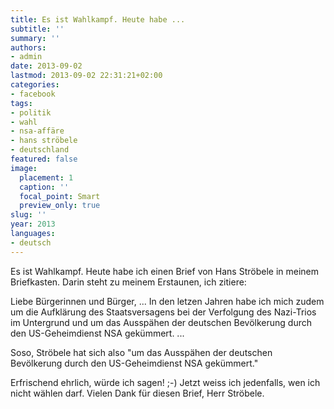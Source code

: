 ```yaml
---
title: Es ist Wahlkampf. Heute habe ...
subtitle: ''
summary: ''
authors:
- admin
date: 2013-09-02
lastmod: 2013-09-02 22:31:21+02:00
categories:
- facebook
tags:
- politik
- wahl
- nsa-affäre
- hans ströbele
- deutschland
featured: false
image:
  placement: 1
  caption: ''
  focal_point: Smart
  preview_only: true
slug: ''
year: 2013
languages:
- deutsch
---
```


Es ist Wahlkampf. Heute habe ich einen Brief von Hans Ströbele in meinem Briefkasten. Darin steht zu meinem Erstaunen, ich zitiere:

Liebe Bürgerinnen und Bürger,
...
In den letzen Jahren habe ich mich zudem um die Aufklärung des Staatsversagens bei der Verfolgung des Nazi-Trios im Untergrund und um das Ausspähen der deutschen Bevölkerung durch den US-Geheimdienst NSA gekümmert. ...

Soso, Ströbele hat sich also "um das Ausspähen der deutschen Bevölkerung durch den US-Geheimdienst NSA gekümmert." 

Erfrischend ehrlich, würde ich sagen! ;-) Jetzt weiss ich jedenfalls, wen ich nicht wählen darf. Vielen Dank für diesen Brief, Herr Ströbele.